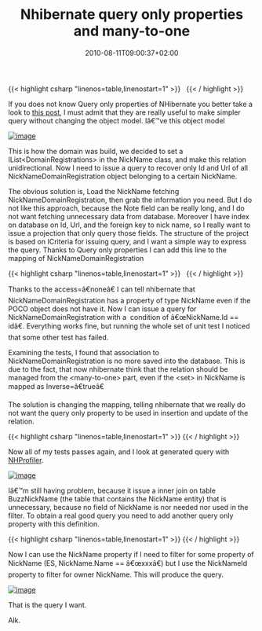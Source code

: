 ﻿---
title: "Nhibernate query only properties and many-to-one"
description: ""
date: 2010-08-11T09:00:37+02:00
draft: false
tags: [Nhibernate]
categories: [Nhibernate]
---
{{< highlight csharp "linenos=table,linenostart=1" >}}
 
{{< / highlight >}}

If you does not know Query only properties of NHibernate you better take a look to [this post](http://ayende.com/Blog/archive/2009/06/10/nhibernate-ndash-query-only-properties.aspx), I must admit that they are really useful to make simpler query without changing the object model. Iâ€™ve this object model

[![image](http://www.codewrecks.com/blog/wp-content/uploads/2010/08/image_thumb2.png "image")](http://www.codewrecks.com/blog/wp-content/uploads/2010/08/image2.png)

This is how the domain was build, we decided to set a IList&lt;DomainRegistrations&gt; in the NickName class, and make this relation unidirectional. Now I need to issue a query to recover only Id and Url of all NickNameDomainRegistration object belonging to a certain NickName.

The obvious solution is, Load the NickName fetching NickNameDomainRegistration, then grab the information you need. But I do not like this approach, because the Note field can be really long, and I do not want fetching unnecessary data from database. Moreover I have index on database on Id, Url, and the foreign key to nick name, so I really want to issue a projection that only query those fields. The structure of the project is based on ICriteria for issuing query, and I want a simple way to express the query. Thanks to Query only properties I can add this line to the mapping of NickNameDomainRegistration

{{< highlight csharp "linenos=table,linenostart=1" >}}
<many-to-one name="NickName" access="none" class="NickName" column="budr_buniId" />
 
{{< / highlight >}}

Thanks to the access=â€noneâ€ I can tell nhibernate that NickNameDomainRegistration has a property of type NickName even if the POCO object does not have it. Now I can issue a query for NickNameDomainRegistration with a  condition of â€œNickName.Id == idâ€. Everything works fine, but running the whole set of unit test I noticed that some other test has failed.

Examining the tests, I found that association to NickNameDomainRegistration is no more saved into the database. This is due to the fact, that now nhibernate think that the relation should be managed from the &lt;many-to-one&gt; part, even if the &lt;set&gt; in NickName is mapped as Inverse=â€trueâ€

The solution is changing the mapping, telling nhibernate that we really do not want the query only property to be used in insertion and update of the relation.

{{< highlight csharp "linenos=table,linenostart=1" >}}
<many-to-one name="NickName" access="none" class="NickName" column="budr_buniId"
update="false" insert="false"  />
{{< / highlight >}}

Now all of my tests passes again, and I look at generated query with [NHProfiler](http://nhprof.com/).

[![image](http://www.codewrecks.com/blog/wp-content/uploads/2010/08/image3.png "image")](http://nhprof.com/)

Iâ€™m still having problem, because it issue a inner join on table BuzzNickName (the table that contains the NickName entity) that is unnecessary, because no field of NickName is nor needed nor used in the filter. To obtain a real good query you need to add another query only property with this definition.

{{< highlight csharp "linenos=table,linenostart=1" >}}
<property name="NickNameId" access="none" column="budr_buniId" type="System.Guid"
insert="false" update="false" />
{{< / highlight >}}

Now I can use the NickName property if I need to filter for some property of NickName (ES, NickName.Name == â€œxxxâ€) but I use the NickNameId property to filter for owner NickName. This will produce the query.

[![image](http://www.codewrecks.com/blog/wp-content/uploads/2010/08/image4.png "image")](http://nhprof.com/)

That is the query I want.

Alk.
